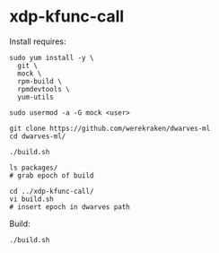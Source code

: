 # xdp-kfunc-call

Install requires:
```
sudo yum install -y \
  git \
  mock \
  rpm-build \
  rpmdevtools \
  yum-utils

sudo usermod -a -G mock <user>

git clone https://github.com/werekraken/dwarves-ml
cd dwarves-ml/

./build.sh

ls packages/
# grab epoch of build

cd ../xdp-kfunc-call/
vi build.sh
# insert epoch in dwarves path
```

Build:
```
./build.sh
```
